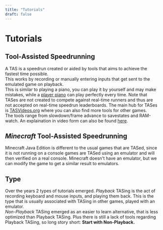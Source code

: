 ```yaml
---
title: "Tutorials"
draft: false
---
```

# Tutorials
## Tool-Assisted Speedrunning
A TAS is a speedrun created or aided by tools that aims to achieve the fastest time possible.  
This works by recording or manually entering inputs that get sent to the emulated game on playback.  
This is similar to playing a piano, you can play it by yourself and may make mistakes, while a 
[player piano](https://www.youtube.com/watch?v=aseMAEctM1s&t=15s) can play perfectly every time.
Note that TASes are not created to compete against real-time runners and thus are not accepted on real-time speedrun leaderboards. 
The main hub for TASes is [TASVideos.org](https://tasvideos.org) where you can also find more tools for other games.  
The tools range from slowdown/frame advance to savestates and RAM-watch. An explaination in video form can also be found [here](https://www.youtube.com/watch?v=Ietk1-Wb7oY).

## *Minecraft* Tool-Assisted Speedrunning
Minecraft Java Edition is different to the usual games that are TASed, since it is not running on a
console games are TASed using an emulator and will then verified on a real console. Minecraft doesn't
have an emulator, but we can modify the
game to get a similar result to emulators.
## Type
Over the years 2 types of tutorials emerged. *Playback* TASing is the act of recording keyboard and
mouse inputs, and playing them back. This is the type that is usually associated with TASing in other
games, played with an emulator.  
*Non-Playback* TASing emerged as an easier to learn alternative, that is less optimized than
Playback TASing. Plus there is still a lack of tools regarding Playback TASing, so long story short:
**Start with Non-Playback.**